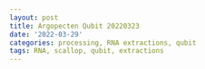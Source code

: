 ```yaml
---
layout: post
title: Argopecten Qubit 20220323
date: '2022-03-29'
categories: processing, RNA extractions, qubit
tags: RNA, scallop, qubit, extractions
---
```

